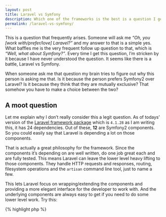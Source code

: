 ```yaml
---
layout: post
title: Laravel vs Symfony
description: Which one of the frameworks is the best is a question I get asked a lot. Somehow there is a fight between them, Laravel vs Symfony.
permalink: /laravel-vs-symfony/
---
```


This is a question that frequently arises. Someone will ask me _“Oh, you [work with/prefer/love] Laravel?”_ and my answer to that is a simple yes. What baffles me is the very frequent follow up question to that, which is _“Well, what about Symfony?”_. Every time I get this question, I’m stricken by it because I have never understood the question. It seems like there is a battle, Laravel vs Symfony.

<!-- more -->

When someone ask me that question my brain tries to figure out why this person is asking me that. Is it because the person prefers Symfony2 over Laravel? Is it because they think that they are mutually exclusive? That somehow you have to make a choice between the two?

## A moot question

Let me explain why I don’t really consider this a legit question. As of todays’ version of the [Laravel framework package](https://packagist.org/packages/laravel/framework) which is `4.1.28` as I am writing this, it has 24 dependencies. Out of these, **12** are Symfony2 components. So you could easily say that Laravel is depending a lot on those components.

That is actually a great philosophy for the framework. Since the components it’s depending on are well written, do one job great each and are fully tested. This means Laravel can leave the lower level heavy lifting to those components. They handle HTTP requests and responses, routing, filesystem operations and the `artisan` command line tool, just to name a few.

This lets Laravel focus on wrapping/extending the components and providing a more elegant interface for the developer to work with. And the underlying components are always easy to get if you need to do some lower level work. Try this:

{% highlight php %}
<?php
$requestInstance = Request::instance();
{% endhighlight %}

This will return an instance of `Illuminate\Http\Request`. If we take a look at [that class](https://laravel.com/api/5.2/Illuminate/Http/Request.html) we can see that it extends the Symfony component

{% highlight php %}
<?php
class Request extends \Symfony\Component\HttpFoundation\Request
{% endhighlight %}

This is a great example of how Laravel (the _Illuminate_ namespace) is wrapping/extending the functionality of one of the components.

## Let’s stop trying to compare Laravel vs Symfony

I think that they really can’t be compared on an equal level. Let’s just embrace the synergy that Laravel accomplishes with Symfony2 as a foundation and then adding its sugar on top. This is one of the things that I think makes it so great.
